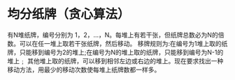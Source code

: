 # 均分纸牌（贪心算法）
有N堆纸牌，编号分别为 1，2，…，N。每堆上有若干张，但纸牌总数必为N的倍数。可以在任一堆上取若干张纸牌，然后移动。
移牌规则为:在编号为1堆上取的纸牌，只能移到编号为2的堆上;在编号为N的堆上取的纸牌，只能移到编号为N-1的堆上﹔
其他堆上取的纸牌，可以移到相邻左边或右边的堆上。现在要求找出一种移动方法，用最少的移动次数使每堆上纸牌数都一样多。
